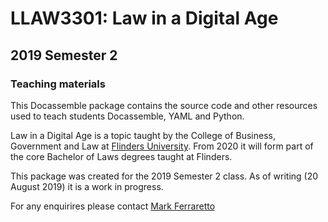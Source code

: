 # LLAW3301: Law in a Digital Age

## 2019 Semester 2

### Teaching materials

This Docassemble package contains the source code and other resources used to teach
students Docassemble, YAML and Python.

Law in a Digital Age is a topic taught by the College of Business, Government and Law 
at [Flinders University](https://flinders.edu.au).  From 2020 it will form part of
the core Bachelor of Laws degrees taught at Flinders.

This package was created for the 2019 Semester 2 class.  As of writing (20 August 2019)
it is a work in progress.

For any enquirires please contact [Mark Ferraretto](mailto:mark.ferraretto@flinders.edu.au)